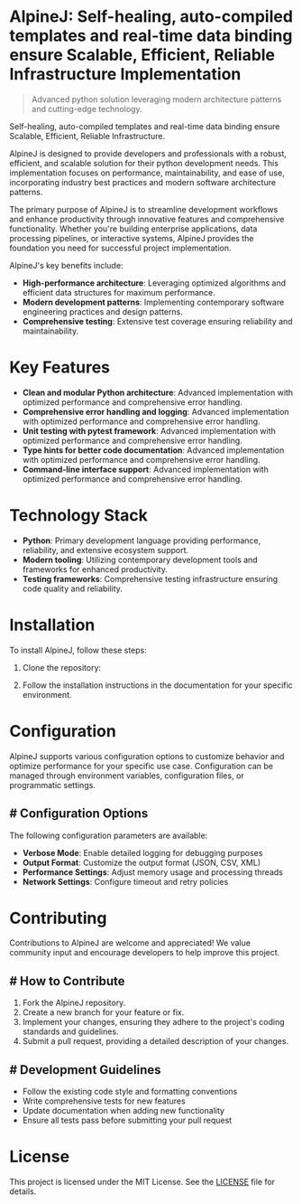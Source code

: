 <!-- fallback_AlpineJ_20251026193358_22059 -->

# AlpineJ: Self-healing, auto-compiled templates and real-time data binding ensure Scalable, Efficient, Reliable Infrastructure Implementation
> Advanced python solution leveraging modern architecture patterns and cutting-edge technology.

Self-healing, auto-compiled templates and real-time data binding ensure Scalable, Efficient, Reliable Infrastructure.

AlpineJ is designed to provide developers and professionals with a robust, efficient, and scalable solution for their python development needs. This implementation focuses on performance, maintainability, and ease of use, incorporating industry best practices and modern software architecture patterns.

The primary purpose of AlpineJ is to streamline development workflows and enhance productivity through innovative features and comprehensive functionality. Whether you're building enterprise applications, data processing pipelines, or interactive systems, AlpineJ provides the foundation you need for successful project implementation.

AlpineJ's key benefits include:

* **High-performance architecture**: Leveraging optimized algorithms and efficient data structures for maximum performance.
* **Modern development patterns**: Implementing contemporary software engineering practices and design patterns.
* **Comprehensive testing**: Extensive test coverage ensuring reliability and maintainability.

# Key Features

* **Clean and modular Python architecture**: Advanced implementation with optimized performance and comprehensive error handling.
* **Comprehensive error handling and logging**: Advanced implementation with optimized performance and comprehensive error handling.
* **Unit testing with pytest framework**: Advanced implementation with optimized performance and comprehensive error handling.
* **Type hints for better code documentation**: Advanced implementation with optimized performance and comprehensive error handling.
* **Command-line interface support**: Advanced implementation with optimized performance and comprehensive error handling.

# Technology Stack

* **Python**: Primary development language providing performance, reliability, and extensive ecosystem support.
* **Modern tooling**: Utilizing contemporary development tools and frameworks for enhanced productivity.
* **Testing frameworks**: Comprehensive testing infrastructure ensuring code quality and reliability.

# Installation

To install AlpineJ, follow these steps:

1. Clone the repository:


2. Follow the installation instructions in the documentation for your specific environment.

# Configuration

AlpineJ supports various configuration options to customize behavior and optimize performance for your specific use case. Configuration can be managed through environment variables, configuration files, or programmatic settings.

## # Configuration Options

The following configuration parameters are available:

* **Verbose Mode**: Enable detailed logging for debugging purposes
* **Output Format**: Customize the output format (JSON, CSV, XML)
* **Performance Settings**: Adjust memory usage and processing threads
* **Network Settings**: Configure timeout and retry policies

# Contributing

Contributions to AlpineJ are welcome and appreciated! We value community input and encourage developers to help improve this project.

## # How to Contribute

1. Fork the AlpineJ repository.
2. Create a new branch for your feature or fix.
3. Implement your changes, ensuring they adhere to the project's coding standards and guidelines.
4. Submit a pull request, providing a detailed description of your changes.

## # Development Guidelines

* Follow the existing code style and formatting conventions
* Write comprehensive tests for new features
* Update documentation when adding new functionality
* Ensure all tests pass before submitting your pull request

# License

This project is licensed under the MIT License. See the [LICENSE](https://github.com/demaagro/AlpineJ/blob/main/LICENSE) file for details.
